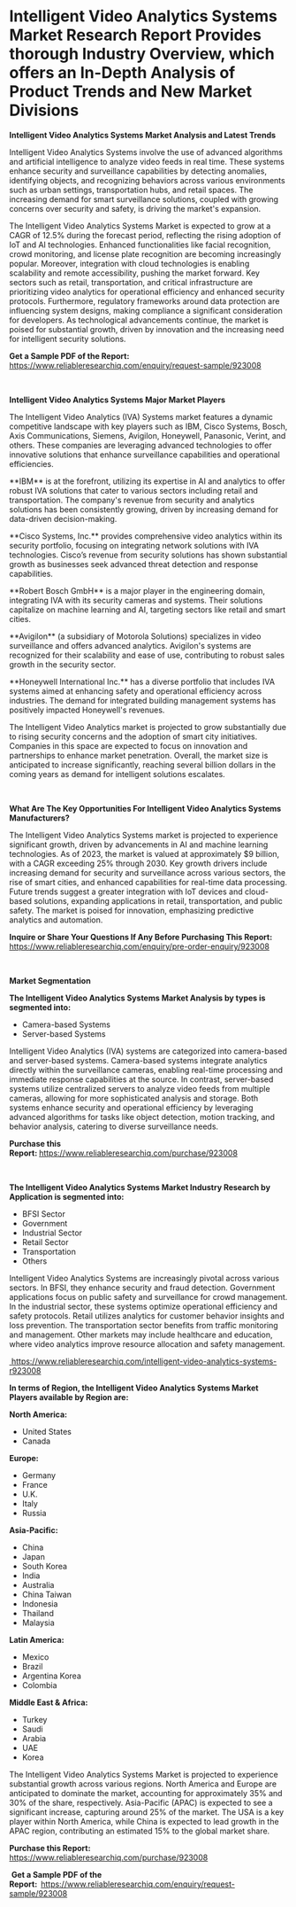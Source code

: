 <p><h1>Intelligent Video Analytics Systems Market Research Report Provides thorough Industry Overview, which offers an In-Depth Analysis of Product Trends and New Market Divisions</h1></p><p><strong>Intelligent Video Analytics Systems Market Analysis and Latest Trends</strong></p>
<p><p>Intelligent Video Analytics Systems involve the use of advanced algorithms and artificial intelligence to analyze video feeds in real time. These systems enhance security and surveillance capabilities by detecting anomalies, identifying objects, and recognizing behaviors across various environments such as urban settings, transportation hubs, and retail spaces. The increasing demand for smart surveillance solutions, coupled with growing concerns over security and safety, is driving the market's expansion.</p><p>The Intelligent Video Analytics Systems Market is expected to grow at a CAGR of 12.5% during the forecast period, reflecting the rising adoption of IoT and AI technologies. Enhanced functionalities like facial recognition, crowd monitoring, and license plate recognition are becoming increasingly popular. Moreover, integration with cloud technologies is enabling scalability and remote accessibility, pushing the market forward. Key sectors such as retail, transportation, and critical infrastructure are prioritizing video analytics for operational efficiency and enhanced security protocols. Furthermore, regulatory frameworks around data protection are influencing system designs, making compliance a significant consideration for developers. As technological advancements continue, the market is poised for substantial growth, driven by innovation and the increasing need for intelligent security solutions.</p></p>
<p><strong>Get a Sample PDF of the Report:&nbsp;</strong> <a href="https://www.reliableresearchiq.com/enquiry/request-sample/923008?utm_campaign=3447&utm_medium=2&utm_source=Github&utm_content=ia&utm_term=18042025&utm_id=intelligent-video-analytics-systems">https://www.reliableresearchiq.com/enquiry/request-sample/923008</a></p>
<p>&nbsp;</p>
<p><strong>Intelligent Video Analytics Systems Major Market Players</strong></p>
<p><p>The Intelligent Video Analytics (IVA) Systems market features a dynamic competitive landscape with key players such as IBM, Cisco Systems, Bosch, Axis Communications, Siemens, Avigilon, Honeywell, Panasonic, Verint, and others. These companies are leveraging advanced technologies to offer innovative solutions that enhance surveillance capabilities and operational efficiencies.</p><p>**IBM** is at the forefront, utilizing its expertise in AI and analytics to offer robust IVA solutions that cater to various sectors including retail and transportation. The company's revenue from security and analytics solutions has been consistently growing, driven by increasing demand for data-driven decision-making.</p><p>**Cisco Systems, Inc.** provides comprehensive video analytics within its security portfolio, focusing on integrating network solutions with IVA technologies. Cisco’s revenue from security solutions has shown substantial growth as businesses seek advanced threat detection and response capabilities.</p><p>**Robert Bosch GmbH** is a major player in the engineering domain, integrating IVA with its security cameras and systems. Their solutions capitalize on machine learning and AI, targeting sectors like retail and smart cities.</p><p>**Avigilon** (a subsidiary of Motorola Solutions) specializes in video surveillance and offers advanced analytics. Avigilon's systems are recognized for their scalability and ease of use, contributing to robust sales growth in the security sector.</p><p>**Honeywell International Inc.** has a diverse portfolio that includes IVA systems aimed at enhancing safety and operational efficiency across industries. The demand for integrated building management systems has positively impacted Honeywell's revenues.</p><p>The Intelligent Video Analytics market is projected to grow substantially due to rising security concerns and the adoption of smart city initiatives. Companies in this space are expected to focus on innovation and partnerships to enhance market penetration. Overall, the market size is anticipated to increase significantly, reaching several billion dollars in the coming years as demand for intelligent solutions escalates.</p></p>
<p>&nbsp;</p>
<p><strong>What Are The Key Opportunities For Intelligent Video Analytics Systems Manufacturers?</strong></p>
<p><p>The Intelligent Video Analytics Systems market is projected to experience significant growth, driven by advancements in AI and machine learning technologies. As of 2023, the market is valued at approximately $9 billion, with a CAGR exceeding 25% through 2030. Key growth drivers include increasing demand for security and surveillance across various sectors, the rise of smart cities, and enhanced capabilities for real-time data processing. Future trends suggest a greater integration with IoT devices and cloud-based solutions, expanding applications in retail, transportation, and public safety. The market is poised for innovation, emphasizing predictive analytics and automation.</p></p>
<p><strong>Inquire or Share Your Questions If Any Before Purchasing This Report:</strong> <a href="https://www.reliableresearchiq.com/enquiry/pre-order-enquiry/923008?utm_campaign=3447&utm_medium=2&utm_source=Github&utm_content=ia&utm_term=18042025&utm_id=intelligent-video-analytics-systems">https://www.reliableresearchiq.com/enquiry/pre-order-enquiry/923008</a></p>
<p>&nbsp;</p>
<p><strong>Market Segmentation</strong></p>
<p><strong>The Intelligent Video Analytics Systems Market Analysis by types is segmented into:</strong></p>
<p><ul><li>Camera-based Systems</li><li>Server-based Systems</li></ul></p>
<p><p>Intelligent Video Analytics (IVA) systems are categorized into camera-based and server-based systems. Camera-based systems integrate analytics directly within the surveillance cameras, enabling real-time processing and immediate response capabilities at the source. In contrast, server-based systems utilize centralized servers to analyze video feeds from multiple cameras, allowing for more sophisticated analysis and storage. Both systems enhance security and operational efficiency by leveraging advanced algorithms for tasks like object detection, motion tracking, and behavior analysis, catering to diverse surveillance needs.</p></p>
<p><strong>Purchase this Report:&nbsp;</strong><a href="https://www.reliableresearchiq.com/purchase/923008?utm_campaign=3447&utm_medium=2&utm_source=Github&utm_content=ia&utm_term=18042025&utm_id=intelligent-video-analytics-systems">https://www.reliableresearchiq.com/purchase/923008</a></p>
<p>&nbsp;</p>
<p><strong>The Intelligent Video Analytics Systems Market Industry Research by Application is segmented into:</strong></p>
<p><ul><li>BFSI Sector</li><li>Government</li><li>Industrial Sector</li><li>Retail Sector</li><li>Transportation</li><li>Others</li></ul></p>
<p><p>Intelligent Video Analytics Systems are increasingly pivotal across various sectors. In BFSI, they enhance security and fraud detection. Government applications focus on public safety and surveillance for crowd management. In the industrial sector, these systems optimize operational efficiency and safety protocols. Retail utilizes analytics for customer behavior insights and loss prevention. The transportation sector benefits from traffic monitoring and management. Other markets may include healthcare and education, where video analytics improve resource allocation and safety management.</p></p>
<p><a href="https://www.reliableresearchiq.com/intelligent-video-analytics-systems-r923008?utm_campaign=3447&utm_medium=2&utm_source=Github&utm_content=ia&utm_term=18042025&utm_id=intelligent-video-analytics-systems">&nbsp;https://www.reliableresearchiq.com/intelligent-video-analytics-systems-r923008</a></p>
<p><strong>In terms of Region, the Intelligent Video Analytics Systems Market Players available by Region are:</strong></p>
<p>
    <p> <strong> North America: </strong>
        <ul>
            <li>United States</li>
            <li>Canada</li>
        </ul>
        </p> 
    <p> <strong> Europe: </strong>
        <ul>
            <li>Germany</li>
            <li>France</li>
            <li>U.K.</li>
            <li>Italy</li>
            <li>Russia</li>
        </ul>
        </p> 
    <p> <strong> Asia-Pacific: </strong>
        <ul>
            <li>China</li>
            <li>Japan</li>
            <li>South Korea</li>
            <li>India</li>
            <li>Australia</li>
            <li>China Taiwan</li>
            <li>Indonesia</li>
            <li>Thailand</li>
            <li>Malaysia</li>
        </ul>
        </p> 
    <p> <strong> Latin America: </strong>
        <ul>
            <li>Mexico</li>
            <li>Brazil</li>
            <li>Argentina Korea</li>
            <li>Colombia</li>
        </ul>
        </p> 
    <p> <strong> Middle East & Africa: </strong>
        <ul>
            <li>Turkey</li>
            <li>Saudi</li>
            <li>Arabia</li>
            <li>UAE</li>
            <li>Korea</li>
        </ul>
    </p>
    </p>
<p><p>The Intelligent Video Analytics Systems Market is projected to experience substantial growth across various regions. North America and Europe are anticipated to dominate the market, accounting for approximately 35% and 30% of the share, respectively. Asia-Pacific (APAC) is expected to see a significant increase, capturing around 25% of the market. The USA is a key player within North America, while China is expected to lead growth in the APAC region, contributing an estimated 15% to the global market share.</p></p>
<p><strong>Purchase this Report: </strong><a href="https://www.reliableresearchiq.com/purchase/923008?utm_campaign=3447&utm_medium=2&utm_source=Github&utm_content=ia&utm_term=18042025&utm_id=intelligent-video-analytics-systems">https://www.reliableresearchiq.com/purchase/923008</a></p>
<p>&nbsp;<strong>Get a Sample PDF of the Report:&nbsp;&nbsp;</strong><a href="https://www.reliableresearchiq.com/enquiry/request-sample/923008?utm_campaign=3447&utm_medium=2&utm_source=Github&utm_content=ia&utm_term=18042025&utm_id=intelligent-video-analytics-systems">https://www.reliableresearchiq.com/enquiry/request-sample/923008</a></p>
<p><strong></strong></p>
<p><p></p><p></p><p></p></p>